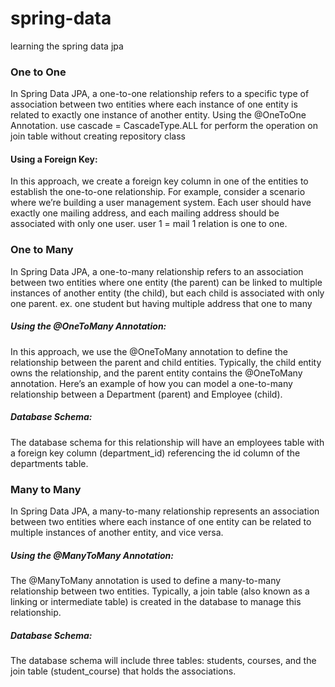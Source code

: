 # spring-data
learning the spring data jpa

### One to One
In Spring Data JPA, a one-to-one relationship refers to a specific type of association
between two entities where each instance of one entity is related to exactly one instance of another entity.
Using the @OneToOne Annotation.
use cascade = CascadeType.ALL for perform the operation on join table without creating repository class

#### Using a Foreign Key:
In this approach, we create a foreign key column in one of the entities to establish the one-to-one relationship.
For example, consider a scenario where we’re building a user management system. Each user should have exactly one 
mailing address, and each mailing address should be associated with only one user. user 1 = mail 1 relation is one to one.

### One to Many
In Spring Data JPA, a one-to-many relationship refers to an association between two entities where one entity (the parent) 
can be linked to multiple instances of another entity (the child), but each child is associated with only one parent.
ex. one student but having multiple address that one to many 
##### Using the @OneToMany Annotation:
In this approach, we use the @OneToMany annotation to define the relationship between the parent and child entities.
Typically, the child entity owns the relationship, and the parent entity contains the @OneToMany annotation.
Here’s an example of how you can model a one-to-many relationship between a Department (parent) and Employee (child).
##### Database Schema:
The database schema for this relationship will have an employees table with a foreign key column (department_id) referencing 
the id column of the departments table.

### Many to Many
In Spring Data JPA, a many-to-many relationship represents an association between two entities where each instance of
one entity can be related to multiple instances of another entity, and vice versa.

##### Using the @ManyToMany Annotation:
The @ManyToMany annotation is used to define a many-to-many relationship between two entities.
Typically, a join table (also known as a linking or intermediate table) is created in the database to manage this relationship.

##### Database Schema:
The database schema will include three tables: students, courses, and the join table (student_course) that holds the associations.